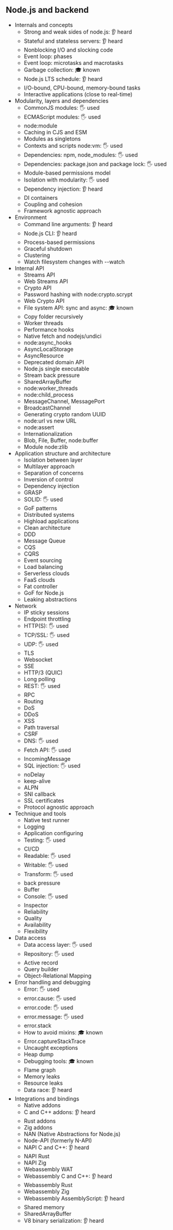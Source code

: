 ## Node.js and backend

- Internals and concepts
  - Strong and weak sides of node.js: 👂 heard
  - Stateful and stateless servers: 👂 heard
  - Nonblocking I/O and slocking code
  - Event loop: phases
  - Event loop: microtasks and macrotasks
  - Garbage collection: 🎓 known
  - Node.js LTS schedule: 👂 heard
  - I/O-bound, CPU-bound, memory-bound tasks
  - Interactive applications (close to real-time)
- Modularity, layers and dependencies
  - CommonJS modules: 🖐️ used
  - ECMAScript modules: 🖐️ used
  - node:module
  - Caching in CJS and ESM
  - Modules as singletons
  - Contexts and scripts node:vm: 🖐️ used
  - Dependencies: npm, node_modules: 🖐️ used
  - Dependencies: package.json and package lock: 🖐️ used
  - Module-based permissions model
  - Isolation with modularity: 🖐️ used
  - Dependency injection: 👂 heard
  - DI containers
  - Coupling and cohesion
  - Framework agnostic approach
- Environment
  - Command line arguments: 👂 heard
  - Node.js CLI: 👂 heard
  - Process-based permissions
  - Graceful shutdown
  - Clustering
  - Watch filesystem changes with --watch
- Internal API
  - Streams API
  - Web Streams API
  - Crypto API
  - Password hashing with node:crypto.scrypt
  - Web Crypto API
  - File system API: sync and async: 🎓 known
  - Copy folder recursively
  - Worker threads
  - Performance hooks
  - Native fetch and nodejs/undici
  - node:async_hooks
  - AsyncLocalStorage
  - AsyncResource
  - Deprecated domain API
  - Node.js single executable
  - Stream back pressure
  - SharedArrayBuffer
  - node:worker_threads
  - node:child_process
  - MessageChannel, MessagePort
  - BroadcastChannel
  - Generating crypto random UUID
  - node:url vs new URL
  - node:assert
  - Internationalization
  - Blob, File, Buffer, node:buffer
  - Module node:zlib
- Application structure and architecture
  - Isolation between layer
  - Multilayer approach
  - Separation of concerns
  - Inversion of control
  - Dependency injection
  - GRASP
  - SOLID: 🖐️ used
  - GoF patterns
  - Distributed systems
  - Highload applications
  - Clean architecture
  - DDD
  - Message Queue
  - CQS
  - CQRS
  - Event sourcing
  - Load balancing
  - Serverless clouds
  - FaaS clouds
  - Fat controller
  - GoF for Node.js
  - Leaking abstractions
- Network
  - IP sticky sessions
  - Endpoint throttling
  - HTTP(S): 🖐️ used
  - TCP/SSL: 🖐️ used
  - UDP: 🖐️ used
  - TLS
  - Websocket
  - SSE
  - HTTP/3 (QUIC)
  - Long polling
  - REST: 🖐️ used
  - RPC
  - Routing
  - DoS
  - DDoS
  - XSS
  - Path traversal
  - CSRF
  - DNS: 🖐️ used
  - Fetch API: 🖐️ used
  - IncomingMessage
  - SQL injection: 🖐️ used
  - noDelay
  - keep-alive
  - ALPN
  - SNI callback
  - SSL certificates
  - Protocol agnostic approach
- Technique and tools
  - Native test runner
  - Logging
  - Application configuring
  - Testing: 🖐️ used
  - CI/CD
  - Readable: 🖐️ used
  - Writable: 🖐️ used
  - Transform: 🖐️ used
  - back pressure
  - Buffer
  - Console: 🖐️ used
  - Inspector
  - Reliability
  - Quality
  - Availability
  - Flexibility
- Data access
  - Data access layer: 🖐️ used
  - Repository: 🖐️ used
  - Active record
  - Query builder
  - Object-Relational Mapping
- Error handling and debugging
  - Error: 🖐️ used
  - error.cause: 🖐️ used
  - error.code: 🖐️ used
  - error.message: 🖐️ used
  - error.stack
  - How to avoid mixins: 🎓 known
  - Error.captureStackTrace
  - Uncaught exceptions
  - Heap dump
  - Debugging tools: 🎓 known
  - Flame graph
  - Memory leaks
  - Resource leaks
  - Data race: 👂 heard
- Integrations and bindings
  - Native addons
  - C and C++ addons: 👂 heard
  - Rust addons
  - Zig addons
  - NAN (Native Abstractions for Node.js)
  - Node-API (formerly N-API)
  - NAPI C and C++: 👂 heard
  - NAPI Rust
  - NAPI Zig
  - Webassembly WAT
  - Webassembly C and C++: 👂 heard
  - Webassembly Rust
  - Webassembly Zig
  - Webassembly AssemblyScript: 👂 heard
  - Shared memory
  - SharedArrayBuffer
  - V8 binary serialization: 👂 heard
